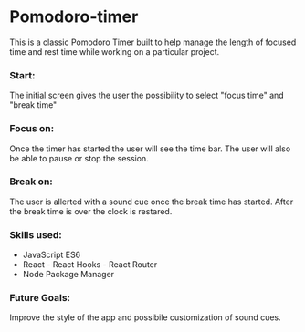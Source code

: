 # Pomodoro-timer

This is a classic Pomodoro Timer built to help manage the length of focused time and rest time while working on a particular project.

### Start:
The initial screen gives the user the possibility to select "focus time" and "break time" 

### Focus on: 
Once the timer has started the user will see the time bar. The user will also be able to pause or stop the session. 

### Break on:
The user is allerted with a sound cue once the break time has started. After the break time is over the clock is restared. 

### Skills used: 
* JavaScript ES6
* React - React Hooks - React Router
* Node Package Manager

### Future Goals:
Improve the style of the app and possibile customization of sound cues. 



